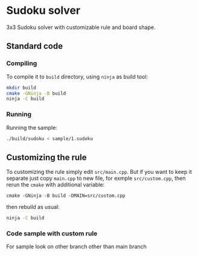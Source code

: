# Sudoku solver
3x3 Sudoku solver with customizable rule and board shape.
## Standard code
### Compiling
To compile it to `build` directory, using `ninja` as build tool:
```sh
mkdir build
cmake -GNinja -B build
ninja -C build
```
### Running
Running the sample:
```sh
./build/sudoku < sample/1.sudoku
```
## Customizing the rule
To customizing the rule simply edit `src/main.cpp`. But if you want to keep it separate just copy `main.cpp` to new file, for exmple `src/custom.cpp`, then rerun the `cmake` with additional variable:
```
cmake -GNinja -B build -DMAIN=src/custom.cpp
```
then rebuild as usual:
```sh
ninja -C build
```
### Code sample with custom rule
For sample look on other branch other than main branch
